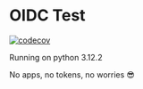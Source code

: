 # OIDC Test
[![codecov](https://codecov.io/github/nora-codecov/oidc-test/branch/main/graph/badge.svg?token=3BKZLJABVK)](https://codecov.io/github/nora-codecov/oidc-test)

Running on python 3.12.2

No apps, no tokens, no worries :sunglasses: